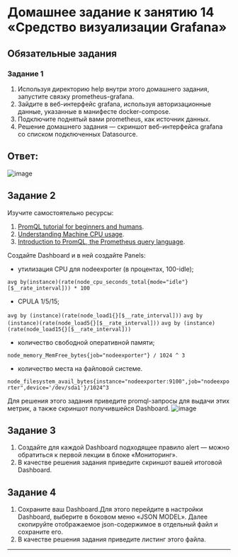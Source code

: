 # Домашнее задание к занятию 14 «Средство визуализации Grafana»

## Обязательные задания

### Задание 1

1. Используя директорию help внутри этого домашнего задания, запустите связку prometheus-grafana.
2. Зайдите в веб-интерфейс grafana, используя авторизационные данные, указанные в манифесте docker-compose.
3. Подключите поднятый вами prometheus, как источник данных.
4. Решение домашнего задания — скриншот веб-интерфейса grafana со списком подключенных Datasource.

## Ответ:
![image](https://user-images.githubusercontent.com/108946489/229273540-1c3a4e6e-6517-45b2-a402-483a914ac301.png)

## Задание 2

Изучите самостоятельно ресурсы:

1. [PromQL tutorial for beginners and humans](https://valyala.medium.com/promql-tutorial-for-beginners-9ab455142085).
2. [Understanding Machine CPU usage](https://www.robustperception.io/understanding-machine-cpu-usage).
3. [Introduction to PromQL, the Prometheus query language](https://grafana.com/blog/2020/02/04/introduction-to-promql-the-prometheus-query-language/).

Создайте Dashboard и в ней создайте Panels:

- утилизация CPU для nodeexporter (в процентах, 100-idle);

`avg by(instance)(rate(node_cpu_seconds_total{mode="idle"}[$__rate_interval])) * 100`

- CPULA 1/5/15;

`avg by (instance)(rate(node_load1{}[$__rate_interval]))`
`avg by (instance)(rate(node_load5{}[$__rate_interval]))`
`avg by (instance)(rate(node_load15{}[$__rate_interval]))`

- количество свободной оперативной памяти;

`node_memory_MemFree_bytes{job="nodeexporter"} / 1024 ^ 3`

- количество места на файловой системе.

`node_filesystem_avail_bytes{instance="nodeexporter:9100",job="nodeexporter",device='/dev/sda1'}/1024^3`

Для решения этого задания приведите promql-запросы для выдачи этих метрик, а также скриншот получившейся Dashboard.
![image](https://user-images.githubusercontent.com/108946489/229307373-b02599b4-e820-44b4-9a3b-1cbe1afd8c74.png)

## Задание 3

1. Создайте для каждой Dashboard подходящее правило alert — можно обратиться к первой лекции в блоке «Мониторинг».
2. В качестве решения задания приведите скриншот вашей итоговой Dashboard.

## Задание 4

1. Сохраните ваш Dashboard.Для этого перейдите в настройки Dashboard, выберите в боковом меню «JSON MODEL». Далее скопируйте отображаемое json-содержимое в отдельный файл и сохраните его.
2. В качестве решения задания приведите листинг этого файла.

---
